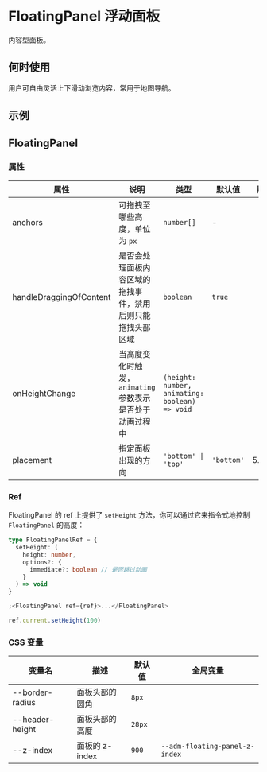 # FloatingPanel 浮动面板

内容型面板。

## 何时使用

用户可自由灵活上下滑动浏览内容，常用于地图导航。

## 示例

<code src="./demos/demo1.tsx"></code>

<code src="./demos/demo3.tsx"></code>

<code src="./demos/demo2.tsx"></code>

<code src="./demos/demo4.tsx"></code>

## FloatingPanel

### 属性

| 属性                    | 说明                                                       | 类型                                           | 默认值     | 版本   |
| ----------------------- | ---------------------------------------------------------- | ---------------------------------------------- | ---------- | ------ |
| anchors                 | 可拖拽至哪些高度，单位为 `px`                              | `number[]`                                     | -          |        |
| handleDraggingOfContent | 是否会处理面板内容区域的拖拽事件，禁用后则只能拖拽头部区域 | `boolean`                                      | `true`     |        |
| onHeightChange          | 当高度变化时触发，`animating` 参数表示是否处于动画过程中   | `(height: number, animating: boolean) => void` |            |        |
| placement               | 指定面板出现的方向                                         | `'bottom' \| 'top'`                            | `'bottom'` | 5.39.0 |

### Ref

FloatingPanel 的 ref 上提供了 `setHeight` 方法，你可以通过它来指令式地控制 `FloatingPanel` 的高度：

```ts
type FloatingPanelRef = {
  setHeight: (
    height: number,
    options?: {
      immediate?: boolean // 是否跳过动画
    }
  ) => void
}
```

```jsx
;<FloatingPanel ref={ref}>...</FloatingPanel>

ref.current.setHeight(100)
```

### CSS 变量

| 变量名          | 描述           | 默认值 | 全局变量                       |
| --------------- | -------------- | ------ | ------------------------------ |
| --border-radius | 面板头部的圆角 | `8px`  |                                |
| --header-height | 面板头部的高度 | `28px` |                                |
| --z-index       | 面板的 z-index | `900`  | `--adm-floating-panel-z-index` |
